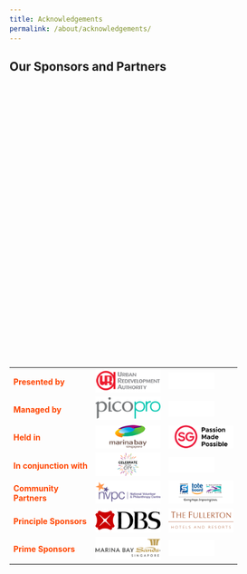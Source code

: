 ```yaml
---
title: Acknowledgements
permalink: /about/acknowledgements/
---
```


## Our Sponsors and Partners
<br>
<table class="table-v">
  <table style="width:80%">
  <tr>
    <br>
    <td><font color="orangered"><b>Presented by</b></font></td>
    <br>
    <td><a href="http://www.ura.gov.sg"> <img src="/images/URAlogo_140x50.png"/></a></td>
    <br>
    <td><img src="/images/Whiteblank.jpg"/></td>
    <br>
  </tr>
  <tr>
    <br>
    <td><font color="orangered"><b>Managed by</b></font></td>
    <td><a href="https://www.pico.com/en/"> <img src="/images/picopro_logo_140x50.png"/></a></td>
    <td><img src="/images/Whiteblank.jpg"/></td>
    <br>
  </tr>
  <tr>
    <br>
    <td><font color="orangered"><b>Held in</b></font></td>
    <br>
    <td><a href="http://www.ura.gov.sg"> <img src="/images/MarinaBaylogo_140x50.png"/></a></td>
    <br>
    <td><a href="http://www.ura.gov.sg"> <img src="/images/STBlogo_140x50.png"/></a></td>
    <br>
  </tr>
  <tr>
    <br>
    <td><font color="orangered"><b>In conjunction with</b></font></td>
    <br>
    <td><a href="http://www.ura.gov.sg"> <img src="/images/CitC_logo_140x50.png"/></a></td>
    <br>
    <td><img src="/images/Whiteblank.jpg"/></td>
    <br>
  </tr>
  <tr>
    <br>
    <td><font color="orangered"><b>Community Partners</b></font></td>
    <br>
    <td><a href="https://www.nvpc.org.sg/"> <img src="/images/NVPC_logo_140x50.png"/></a></td>
    <br>
    <td><a href="https://www.toteboard.gov.sg/"> <img src="/images/Tote Board_logo_140x50.png"/></a></td>
    <br>
  </tr>
    <tr>
    <br>
    <td><font color="orangered"><b>Principle Sponsors</b></font></td>
    <br>
    <td><a href="https://www.dbs.com/default.page"> <img src="/images/DBS_logo_140x50.png"/></a></td>
    <br>
    <td><a href="https://www.fullertonhotels.com/"> <img src="/images/Fullerton_logo_140x50.png"/></a></td>
    <br>
  </tr>
    <tr>
    <br>
    <td><font color="orangered"><b>Prime Sponsors</b></font></td>
    <br>
    <td><a href="https://www.marinabaysands.com/"> <img src="/images/MBS_logo_140x50.png"/></a></td>
    <br>
    <td><img src="/images/Whiteblank.jpg"/></td>
    <br>
  </tr>
</table>
